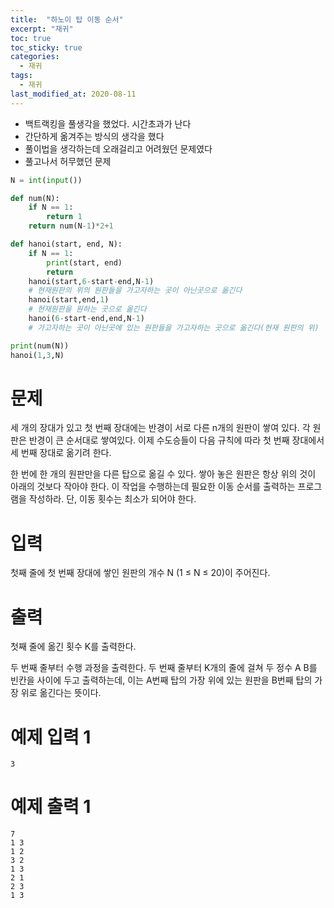 ```yaml
---
title:  "하노이 탑 이동 순서"
excerpt: "재귀"
toc: true
toc_sticky: true
categories:
  - 재귀
tags:
  - 재귀
last_modified_at: 2020-08-11
---
```


* 백트랙킹을 풀생각을 했었다. 시간초과가 난다
* 간단하게 옮겨주는 방식의 생각을 했다
* 풀이법을 생각하는데 오래걸리고 어려웠던 문제였다
* 풀고나서 허무했던 문제

```python
N = int(input())

def num(N):
    if N == 1:
        return 1
    return num(N-1)*2+1

def hanoi(start, end, N):
    if N == 1:
        print(start, end)
        return 
    hanoi(start,6-start-end,N-1)
    # 현재원판의 위의 원판들을 가고자하는 곳이 아닌곳으로 옮긴다
    hanoi(start,end,1)
    # 현재원판을 원하는 곳으로 옮긴다
    hanoi(6-start-end,end,N-1)
    # 가고자하는 곳이 아닌곳에 있는 원판들을 가고자하는 곳으로 옮긴다(현재 원판의 위)

print(num(N))
hanoi(1,3,N)
```
# 문제
세 개의 장대가 있고 첫 번째 장대에는 반경이 서로 다른 n개의 원판이 쌓여 있다. 각 원판은 반경이 큰 순서대로 쌓여있다. 이제 수도승들이 다음 규칙에 따라 첫 번째 장대에서 세 번째 장대로 옮기려 한다.

한 번에 한 개의 원판만을 다른 탑으로 옮길 수 있다.
쌓아 놓은 원판은 항상 위의 것이 아래의 것보다 작아야 한다.
이 작업을 수행하는데 필요한 이동 순서를 출력하는 프로그램을 작성하라. 단, 이동 횟수는 최소가 되어야 한다.

# 입력
첫째 줄에 첫 번째 장대에 쌓인 원판의 개수 N (1 ≤ N ≤ 20)이 주어진다.

 

# 출력
첫째 줄에 옮긴 횟수 K를 출력한다.

두 번째 줄부터 수행 과정을 출력한다. 두 번째 줄부터 K개의 줄에 걸쳐 두 정수 A B를 빈칸을 사이에 두고 출력하는데, 이는 A번째 탑의 가장 위에 있는 원판을 B번째 탑의 가장 위로 옮긴다는 뜻이다.

# 예제 입력 1
```
3
```
# 예제 출력 1 
```
7
1 3
1 2
3 2
1 3
2 1
2 3
1 3
```
